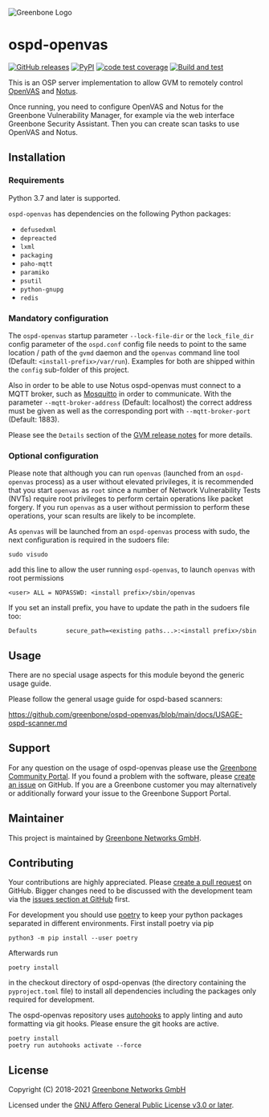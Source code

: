 ![Greenbone Logo](https://www.greenbone.net/wp-content/uploads/gb_new-logo_horizontal_rgb_small.png)

# ospd-openvas

[![GitHub releases](https://img.shields.io/github/release/greenbone/ospd-openvas.svg)](https://github.com/greenbone/ospd-openvas/releases)
[![PyPI](https://img.shields.io/pypi/v/ospd-openvas.svg)](https://pypi.org/project/ospd-openvas/)
[![code test coverage](https://codecov.io/gh/greenbone/ospd/branch/main/graphs/badge.svg)](https://codecov.io/gh/greenbone/ospd-openvas)
[![Build and test](https://github.com/greenbone/ospd-openvas/actions/workflows/ci-python.yml/badge.svg?branch=main)](https://github.com/greenbone/ospd-openvas/actions/workflows/ci-python.yml?query=branch%3Amain++)

This is an OSP server implementation to allow GVM to remotely control
[OpenVAS](https://github.com/greenbone/openvas-scanner) and [Notus](https://github.com/greenbone/notus-scanner).

Once running, you need to configure OpenVAS and Notus for the Greenbone Vulnerability
Manager, for example via the web interface Greenbone Security Assistant. Then
you can create scan tasks to use OpenVAS and Notus.

## Installation

### Requirements

Python 3.7 and later is supported.

`ospd-openvas` has dependencies on the following Python packages:

- `defusedxml`
- `depreacted`
- `lxml`
- `packaging`
- `paho-mqtt`
- `paramiko`
- `psutil`
- `python-gnupg`
- `redis`

### Mandatory configuration

The `ospd-openvas` startup parameter `--lock-file-dir` or the `lock_file_dir` config
parameter of the `ospd.conf` config file needs to point to the same location / path of
the `gvmd` daemon and the `openvas` command line tool (Default: `<install-prefix>/var/run`).
Examples for both are shipped within the `config` sub-folder of this project.

Also in order to be able to use Notus ospd-openvas must connect to a MQTT broker, such as [Mosquitto](https://mosquitto.org/) in order to communicate. With the parameter `--mqtt-broker-address` (Default: localhost) the correct address must be given as well as the corresponding port with `--mqtt-broker-port` (Default: 1883).

Please see the `Details` section of the [GVM release notes](https://community.greenbone.net/t/gvm-20-08-stable-initial-release-2020-08-12/6312)
for more details.

### Optional configuration

Please note that although you can run `openvas` (launched from an `ospd-openvas`
process) as a user without elevated privileges, it is recommended that you start
`openvas` as `root` since a number of Network Vulnerability Tests (NVTs) require
root privileges to perform certain operations like packet forgery. If you run
`openvas` as a user without permission to perform these operations, your scan
results are likely to be incomplete.

As `openvas` will be launched from an `ospd-openvas` process with sudo,
the next configuration is required in the sudoers file:

    sudo visudo

add this line to allow the user running `ospd-openvas`, to launch `openvas`
with root permissions

    <user> ALL = NOPASSWD: <install prefix>/sbin/openvas

If you set an install prefix, you have to update the path in the sudoers
file too:

    Defaults        secure_path=<existing paths...>:<install prefix>/sbin

## Usage

There are no special usage aspects for this module beyond the generic usage
guide.

Please follow the general usage guide for ospd-based scanners:

  <https://github.com/greenbone/ospd-openvas/blob/main/docs/USAGE-ospd-scanner.md>

## Support

For any question on the usage of ospd-openvas please use the [Greenbone
Community Portal](https://community.greenbone.net/c/gse). If you found a problem
with the software, please [create an
issue](https://github.com/greenbone/ospd-openvas/issues) on GitHub. If you are a
Greenbone customer you may alternatively or additionally forward your issue to
the Greenbone Support Portal.

## Maintainer

This project is maintained by [Greenbone Networks
GmbH](https://www.greenbone.net/).

## Contributing

Your contributions are highly appreciated. Please [create a pull
request](https://github.com/greenbone/ospd-openvas/pulls) on GitHub. Bigger
changes need to be discussed with the development team via the [issues section
at GitHub](https://github.com/greenbone/ospd-openvas/issues) first.

For development you should use [poetry](https://python-poetry.org)
to keep your python packages separated in different environments. First install
poetry via pip

    python3 -m pip install --user poetry

Afterwards run

    poetry install

in the checkout directory of ospd-openvas (the directory containing the
`pyproject.toml` file) to install all dependencies including the packages only
required for development.

The ospd-openvas repository uses [autohooks](https://github.com/greenbone/autohooks)
to apply linting and auto formatting via git hooks. Please ensure the git hooks
are active.

    poetry install
    poetry run autohooks activate --force

## License

Copyright (C) 2018-2021 [Greenbone Networks GmbH](https://www.greenbone.net/)

Licensed under the [GNU Affero General Public License v3.0 or later](COPYING).
